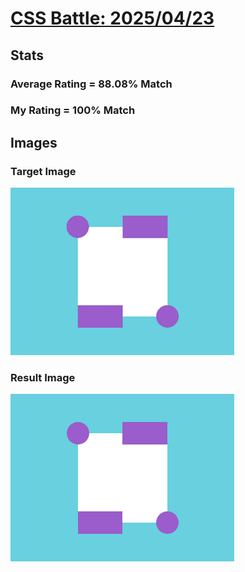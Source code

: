 # [CSS Battle: 2025/04/23](https://cssbattle.dev/play/8jh2NqE46ZNyYdSUq0cs)

## Stats

### Average Rating = 88.08% Match

### My Rating = 100% Match

## Images

### Target Image

![](./images/target.png)

### Result Image

![](./images/result.png)
